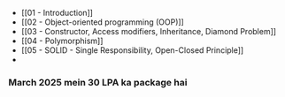 - [[01 - Introduction]]
- [[02 - Object-oriented programming (OOP)]]
- [[03 - Constructor, Access modifiers, Inheritance, Diamond Problem]]
- [[04 - Polymorphism]]
- [[05 - SOLID - Single Responsibility, Open-Closed Principle]]
- 






### March 2025 mein 30 LPA ka package hai
